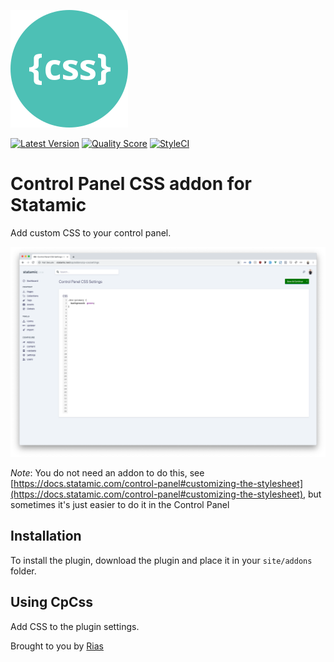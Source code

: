 ![Icon](icon.svg)

[![Latest Version](https://img.shields.io/github/release/riasvdv/statamic-cp-css.svg?style=flat-square)](https://github.com/riasvdv/statamic-cp-css/releases)
[![Quality Score](https://img.shields.io/scrutinizer/g/riasvdv/statamic-cp-css.svg?style=flat-square)](https://scrutinizer-ci.com/g/riasvdv/statamic-cp-css)
[![StyleCI](https://styleci.io/repos/181874114/shield)](https://styleci.io/repos/181874114)

# Control Panel CSS addon for Statamic

Add custom CSS to your control panel.

![Screenshot](./resources/assets/img/screenshot.png)

*Note*: You do not need an addon to do this, see [https://docs.statamic.com/control-panel#customizing-the-stylesheet](https://docs.statamic.com/control-panel#customizing-the-stylesheet), but sometimes it's just easier to do it in the Control Panel

## Installation

To install the plugin, download the plugin and place it in your `site/addons` folder.

## Using CpCss

Add CSS to the plugin settings.

Brought to you by [Rias](https://rias.be)
